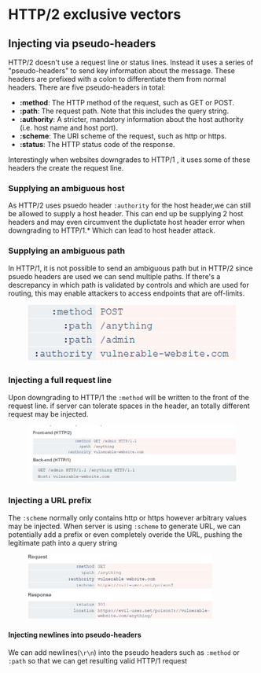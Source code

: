 

# HTTP/2 exclusive vectors

## Injecting via pseudo-headers <a href="#injecting-via-pseudo-headers" id="injecting-via-pseudo-headers"></a>

HTTP/2 doesn't use a request line or status lines. Instead it uses a series of "pseudo-headers" to send key information about the message. These headers are prefixed with a colon to differentiate them from normal headers. There are five pseudo-headers in total:

* **:method**: The HTTP method of the request, such as GET or POST.
* **:path**: The request path. Note that this includes the query string.
* **:authority**: A stricter, mandatory information about the host authority (i.e. host name and host port).
* **:scheme**: The URI scheme of the request, such as http or https.
* **:status**: The HTTP status code of the response.&#x20;

Interestingly when websites downgrades to HTTP/1 , it uses some of these headers the create the request line.

### Supplying an ambiguous host <a href="#supplying-an-ambiguous-host" id="supplying-an-ambiguous-host"></a>

As HTTP/2 uses psuedo header `:authority` for the host header,we can still be allowed to supply a host header. This can end up be supplying 2 host headers and may even circumvent the duplictate host header error when downgrading to HTTP/1.\* Which can lead to host header attack.

### Supplying an ambiguous path&#x20;

In HTTP/1, it is not possible to send an ambiguous path but in HTTP/2 since psuedo headers are used we can send multiple paths. If there's a descrepancy in which path is validated by controls and which are used for routing, this may enable attackers to access endpoints that are off-limits.

<div align="left">

<figure><img src="../../../.gitbook/assets/image (68).png" alt=""><figcaption></figcaption></figure>

</div>

### Injecting a full request line <a href="#injecting-a-full-request-line" id="injecting-a-full-request-line"></a>

Upon downgrading to HTTP/1 the `:method` will be written to the front of the request line. if server can tolerate spaces in the header, an totally different request may be injected.

<div align="left">

<figure><img src="../../../.gitbook/assets/image (56).png" alt="" width="563"><figcaption></figcaption></figure>

</div>

### Injecting a URL prefix <a href="#injecting-a-url-prefix" id="injecting-a-url-prefix"></a>

The `:scheme` normally only contains http or https however arbitrary values may be injected. When server is using `:scheme` to generate URL, we can potentially add a prefix or even completely overide the URL, pushing the legitimate path into a query string

<div align="left">

<figure><img src="../../../.gitbook/assets/image (61).png" alt="" width="375"><figcaption></figcaption></figure>

</div>

#### Injecting newlines into pseudo-headers <a href="#injecting-newlines-into-pseudo-headers" id="injecting-newlines-into-pseudo-headers"></a>

We can add newlines(`\r\n`) into the pseudo headers such as `:method` or `:path` so that we can get resulting valid HTTP/1 request
